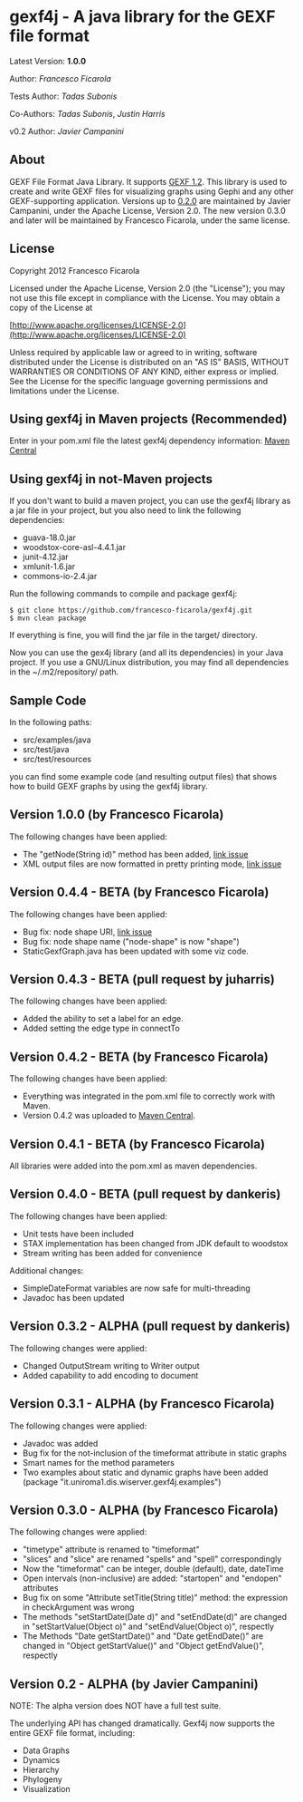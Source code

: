 gexf4j - A java library for the GEXF file format
=================

Latest Version: **1.0.0**

Author: *Francesco Ficarola*

Tests Author: *Tadas Subonis*

Co-Authors: *Tadas Subonis*, *Justin Harris*

v0.2 Author: *Javier Campanini*

About
------------------
GEXF File Format Java Library. It supports [GEXF 1.2](http://gexf.net/format/index.html). This library is used to create and write GEXF files for visualizing graphs using Gephi and any other GEXF-supporting application.
Versions up to [0.2.0](https://github.com/jmcampanini/gexf4j-core) are maintained by Javier Campanini, under the Apache License, Version 2.0. The new version 0.3.0 and later will be maintained by Francesco Ficarola, under the same license. 

License
------------------
Copyright 2012 Francesco Ficarola

Licensed under the Apache License, Version 2.0 (the "License"); you may not use this file except in compliance with the License. You may obtain a copy of the License at

[http://www.apache.org/licenses/LICENSE-2.0](http://www.apache.org/licenses/LICENSE-2.0)

Unless required by applicable law or agreed to in writing, software distributed under the License is distributed on an "AS IS" BASIS, WITHOUT WARRANTIES OR CONDITIONS OF ANY KIND, either express or implied. See the License for the specific language governing permissions and limitations under the License.

Using gexf4j in Maven projects (Recommended)
------------------

Enter in your pom.xml file the latest gexf4j dependency information: [Maven Central](http://search.maven.org/#search%7Cgav%7C1%7Cg%3A%22it.uniroma1.dis.wsngroup.gexf4j%22%20AND%20a%3A%22gexf4j%22)

Using gexf4j in not-Maven projects
------------------

If you don't want to build a maven project, you can use the gexf4j library as a jar file in your project, but you also need to link the following dependencies:

* guava-18.0.jar
* woodstox-core-asl-4.4.1.jar
* junit-4.12.jar
* xmlunit-1.6.jar
* commons-io-2.4.jar

Run the following commands to compile and package gexf4j:

	$ git clone https://github.com/francesco-ficarola/gexf4j.git
	$ mvn clean package

If everything is fine, you will find the jar file in the target/ directory.

Now you can use the gex4j library (and all its dependencies) in your Java project. If you use a GNU/Linux distribution, you may find all dependencies in the ~/.m2/repository/ path.

Sample Code
------------------
In the following paths:

* src/examples/java
* src/test/java
* src/test/resources

you can find some example code (and resulting output files) that shows how to build GEXF graphs by using the gexf4j library.

Version 1.0.0 (by Francesco Ficarola)
------------------

The following changes have been applied:

* The "getNode(String id)" method has been added, [link issue](https://github.com/francesco-ficarola/gexf4j/issues/18)
* XML output files are now formatted in pretty printing mode, [link issue](https://github.com/francesco-ficarola/gexf4j/issues/16)

Version 0.4.4 - BETA (by Francesco Ficarola)
------------------

The following changes have been applied:

* Bug fix: node shape URI, [link issue](https://github.com/francesco-ficarola/gexf4j/issues/9)
* Bug fix: node shape name ("node-shape" is now "shape")
* StaticGexfGraph.java has been updated with some viz code.

Version 0.4.3 - BETA (pull request by juharris)
------------------

The following changes have been applied:

* Added the ability to set a label for an edge.
* Added setting the edge type in connectTo

Version 0.4.2 - BETA (by Francesco Ficarola)
------------------

The following changes have been applied:

* Everything was integrated in the pom.xml file to correctly work with Maven.
* Version 0.4.2 was uploaded to [Maven Central](http://search.maven.org/#browse%7C322148902).

Version 0.4.1 - BETA (by Francesco Ficarola)
------------------

All libraries were added into the pom.xml as maven dependencies.

Version 0.4.0 - BETA (pull request by dankeris)
------------------
The following changes have been applied:

* Unit tests have been included
* STAX implementation has been changed from JDK default to woodstox
* Stream writing has been added for convenience

Additional changes:

* SimpleDateFormat variables are now safe for multi-threading
* Javadoc has been updated

Version 0.3.2 - ALPHA (pull request by dankeris)
------------------
The following changes were applied:

* Changed OutputStream writing to Writer output
* Added capability to add encoding to document

Version 0.3.1 - ALPHA (by Francesco Ficarola)
------------------
The following changes were applied:

* Javadoc was added
* Bug fix for the not-inclusion of the timeformat attribute in static graphs
* Smart names for the method parameters
* Two examples about static and dynamic graphs have been added (package "it.uniroma1.dis.wiserver.gexf4j.examples")

Version 0.3.0 - ALPHA (by Francesco Ficarola)
------------------
The following changes were applied:

* "timetype" attribute is renamed to "timeformat"
* "slices" and "slice" are renamed "spells" and "spell" correspondingly
* Now the "timeformat" can be integer, double (default), date, dateTime
* Open intervals (non-inclusive) are added: "startopen" and "endopen" attributes
* Bug fix on some "Attribute setTitle(String title)" method: the expression in checkArgument was wrong
* The methods "setStartDate(Date d)" and "setEndDate(d)" are changed in "setStartValue(Object o)" and "setEndValue(Object o)", respectly
* The Methods "Date getStartDate()" and "Date getEndDate()" are changed in "Object getStartValue()" and "Object getEndValue()", respectly

Version 0.2 - ALPHA (by Javier Campanini)
------------------
NOTE: The alpha version does NOT have a full test suite.

The underlying API has changed dramatically. Gexf4j now supports the entire GEXF file format, including:

* Data Graphs
* Dynamics
* Hierarchy
* Phylogeny
* Visualization
